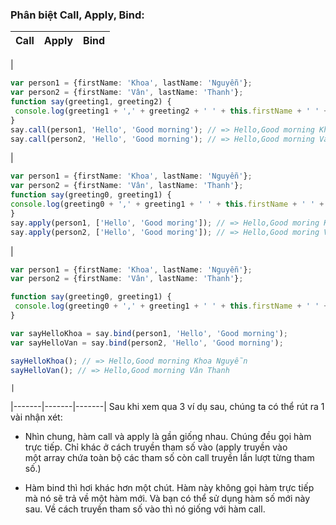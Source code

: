 ### Phân biệt Call, Apply, Bind:

| Call | Apply | Bind |
|-------|-------|-------|
| 
```typescript
var person1 = {firstName: 'Khoa', lastName: 'Nguyễn'};
var person2 = {firstName: 'Vân', lastName: 'Thanh'};
function say(greeting1, greeting2) {
 console.log(greeting1 + ',' + greeting2 + ' ' + this.firstName + ' ' + this.lastName);
}
say.call(person1, 'Hello', 'Good morning'); // => Hello,Good morning Khoa Nguyen
say.call(person2, 'Hello', 'Good morning'); // => Hello,Good morning Vân Thanh
```
|
 ```typescript
var person1 = {firstName: 'Khoa', lastName: 'Nguyễn'};
var person2 = {firstName: 'Vân', lastName: 'Thanh'};
function say(greeting0, greeting1) {
 console.log(greeting0 + ',' + greeting1 + ' ' + this.firstName + ' ' + this.lastName);
}
say.apply(person1, ['Hello', 'Good moring']); // => Hello,Good moring Khoa Nguyễn
say.apply(person2, ['Hello', 'Good moring']); // => Hello,Good moring Vân Thanh
 ```
| 
```typescript
var person1 = {firstName: 'Khoa', lastName: 'Nguyễn'};
var person2 = {firstName: 'Vân', lastName: 'Thanh'};

function say(greeting0, greeting1) {
 console.log(greeting0 + ',' + greeting1 + ' ' + this.firstName + ' ' + this.lastName);
}

var sayHelloKhoa = say.bind(person1, 'Hello', 'Good morning');
var sayHelloVan = say.bind(person2, 'Hello', 'Good morning');

sayHelloKhoa(); // => Hello,Good morning Khoa Nguyễn
sayHelloVan(); // => Hello,Good morning Vân Thanh
```  
    |
|-------|-------|-------|
Sau khi xem qua 3 ví dụ sau, chúng ta có thể rút ra 1 vài nhận xét:
- Nhìn chung, hàm call và apply là gần giống nhau. Chúng đều gọi hàm trực tiếp. Chỉ khác ở cách truyền tham số vào (apply truyền vào một array chứa toàn bộ các tham số còn call truyền lần lượt từng tham số.)

- Hàm bind thì hơi khác hơn một chút. Hàm này không gọi hàm trực tiếp mà nó sẽ trả về một hàm mới. Và bạn có thể sử dụng hàm số mới này sau. Về cách truyền tham số vào thì nó giống với hàm call.
